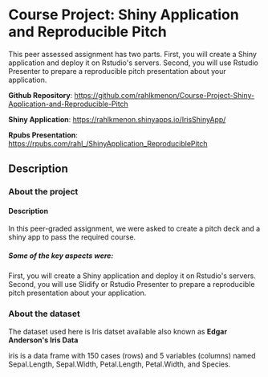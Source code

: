 
# **Course Project: Shiny Application and Reproducible Pitch**

This peer assessed assignment has two parts. First, you will create a Shiny application and deploy it on Rstudio's servers. Second, you will use Rstudio Presenter to prepare a reproducible pitch presentation about your application.

**Github Repository**: https://github.com/rahlkmenon/Course-Project-Shiny-Application-and-Reproducible-Pitch

**Shiny Application**: https://rahlkmenon.shinyapps.io/IrisShinyApp/

**Rpubs Presentation**: https://rpubs.com/rahl_/ShinyApplication_ReproduciblePitch

## **Description**

### **About the project**

#### **Description**
In this peer-graded assignment, we were asked to create a pitch deck and a shiny app to pass the required course.

##### **Some of the key aspects were:**
First, you will create a Shiny application and deploy it on Rstudio's servers. Second, you will use Slidify or Rstudio Presenter to prepare a reproducible pitch presentation about your application.

### **About the dataset**

The dataset used here is Iris datset available also known as **Edgar Anderson's Iris Data**

iris is a data frame with 150 cases (rows) and 5 variables (columns) named Sepal.Length, Sepal.Width, Petal.Length, Petal.Width, and Species.
